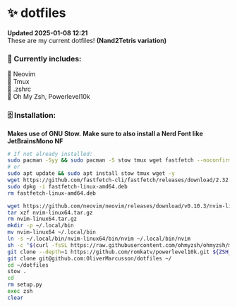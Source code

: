 # ✨ dotfiles
**Updated 2025-01-08 12:21**
<br>
These are my current dotfiles! **(Nand2Tetris variation)**
### 📂 Currently  includes:
💜 Neovim
<br>
💜 Tmux
<br>
💜 .zshrc
<br>
💜 Oh My Zsh, Powerlevel10k
### 🗄️ Installation:
**Makes use of GNU Stow.**
**Make sure to also install a Nerd Font like JetBrainsMono NF**
```bash
# If not already installed:
sudo pacman -Syy && sudo pacman -S stow tmux wget fastfetch --noconfirm
# or
sudo apt update && sudo apt install stow tmux wget -y
wget https://github.com/fastfetch-cli/fastfetch/releases/download/2.32.1/fastfetch-linux-amd64.deb
sudo dpkg -i fastfetch-linux-amd64.deb
rm fastfetch-linux-amd64.deb

wget https://github.com/neovim/neovim/releases/download/v0.10.3/nvim-linux64.tar.gz
tar xzf nvim-linux64.tar.gz
rm nvim-linux64.tar.gz
mkdir -p ~/.local/bin
mv nvim-linux64 ~/.local/bin
ln -s ~/.local/bin/nvim-linux64/bin/nvim ~/.local/bin/nvim
sh -c "$(curl -fsSL https://raw.githubusercontent.com/ohmyzsh/ohmyzsh/master/tools/install.sh)"
git clone --depth=1 https://github.com/romkatv/powerlevel10k.git ${ZSH_CUSTOM:-$HOME/.oh-my-zsh/custom}/themes/powerlevel10k
git clone git@github.com:OliverMarcusson/dotfiles ~/
cd ~/dotfiles 
stow .
cd 
rm setup.py
exec zsh
clear
```
